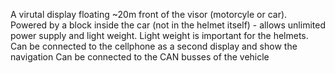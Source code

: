 A virutal display floating ~20m front of the visor (motorcyle or car).
Powered by a block inside the car (not in the helmet itself) - allows unlimited power supply and light weight. Light weight is important for the helmets.
Can be connected to the cellphone as a second display and show the navigation
Can be connected to the CAN busses of the vehicle 
